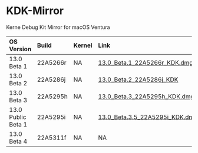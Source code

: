 # KDK-Mirror
Kerne Debug Kit Mirror for macOS Ventura


| OS Version | Build | Kernel | Link |
| :--- | :--- | :--- | :--- |
| 13.0 Beta 1 |        22A5266r | NA | [13.0_Beta.1_22A5266r_KDK.dmg](https://github.com/khronokernel/KDK-Mirror/releases/download/22A5295i/13.0_Beta.1_22A5266r_KDK.dmg) |
| 13.0 Beta 2 |        22A5286j | NA | [13.0_Beta.2_22A5286j_KDK](https://github.com/khronokernel/KDK-Mirror/releases/download/22A5295i/13.0_Beta.2_22A5286j_KDK.dmg) |
| 13.0 Beta 3 |        22A5295h | NA | [13.0_Beta.3_22A5295h_KDK.dmg](https://github.com/khronokernel/KDK-Mirror/releases/download/22A5295i/13.0_Beta.3_22A5295h_KDK.dmg) |
| 13.0 Public Beta 1 | 22A5295i | NA | [13.0_Beta.3.5_22A5295i_KDK.dmg](https://github.com/khronokernel/KDK-Mirror/releases/download/22A5295i/13.0_Beta.3.5_22A5295i_KDK.dmg) |
| 13.0 Beta 4 |        22A5311f | NA | NA |
